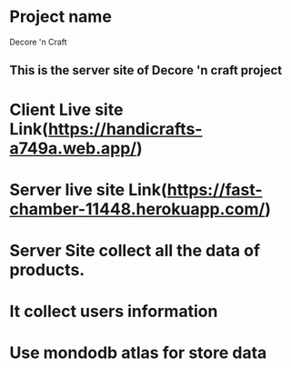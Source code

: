 ﻿# Project name
 Decore 'n Craft
 ## This is the server site of Decore 'n craft project
 # Client Live site Link(https://handicrafts-a749a.web.app/)
 # Server live site Link(https://fast-chamber-11448.herokuapp.com/)
 # Server Site collect all the data of products.
 # It collect users information 
 # Use mondodb atlas for store data
